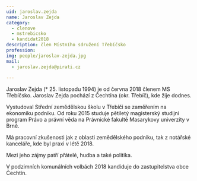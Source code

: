 ```yaml
---
uid: jaroslav.zejda
name: Jaroslav Zejda
category:
  - clenove
  - mstrebicsko
  - kandidat2018
description: člen Místního sdružení Třebíčsko
profession: 
img: people/jaroslav-zejda.jpg
mail:
  - jaroslav.zejda@pirati.cz
  
---
```


Jaroslav Zejda (* 25. listopadu 1994) je od června 2018 členem MS Třebíčsko. Jaroslav Zejda pochází z Čechtína (okr. Třebíč), kde žije dodnes.

Vystudoval Střední zemědělskou školu v Třebíči se zaměřením na ekonomiku podniku. Od roku 2015 studuje pětiletý magisterský studijní program Právo a právní věda na Právnické fakultě Masarykovy univerzity v Brně.

Má pracovní zkušenosti jak z oblasti zemědělského podniku, tak z notářské kanceláře, kde byl praxi v létě 2018.

Mezi jeho zájmy patří přátelé, hudba a také politika.

V podzimních komunálních volbách 2018 kandiduje do zastupitelstva obce Čechtín. 
